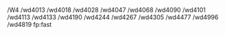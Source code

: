 /W4
/wd4013
/wd4018
/wd4028 
/wd4047 
/wd4068 
/wd4090 
/wd4101 
/wd4113 
/wd4133 
/wd4190 
/wd4244 
/wd4267 
/wd4305 
/wd4477 
/wd4996 
/wd4819
fp:fast